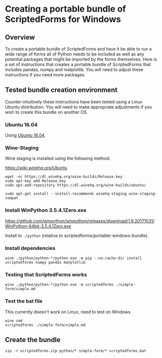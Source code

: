 # Creating a portable bundle of ScriptedForms for Windows

## Overview

To create a portable bundle of ScriptedForms and have it be able to run a wide range
of forms all of Python needs to be included as well as any potential packages
that might be imported by the forms themselves. Here is a set of instructions
that creates a portable bundle of ScriptedForms that includes pandas, numpy and
matplotlib. You will need to adjust these instructions if you need more
packages.

## Tested bundle creation environment

Counter-intuitively these instructions have been tested using a Linux Ubuntu
distribution. You will need to make appropriate adjustments if you wish to
create this bundle on another OS.

### Ubuntu 16.04

Using [Ubuntu 16.04](http://releases.ubuntu.com/16.04.4/ubuntu-16.04.4-desktop-amd64.iso).

### Wine-Staging

Wine staging is installed using the following method:

<https://wiki.winehq.org/Ubuntu>

    wget -nc https://dl.winehq.org/wine-builds/Release.key
    sudo apt-key add Release.key
    sudo apt-add-repository https://dl.winehq.org/wine-builds/ubuntu/

    sudo apt-get install --install-recommends winehq-staging wine-staging-compat

### Install WinPython 3.5.4.1Zero.exe

<https://github.com/winpython/winpython/releases/download/1.9.20171031/WinPython-64bit-3.5.4.1Zero.exe>

Install to `./python` (relative to scriptedforms/portable-windows-bundle).

### Install dependencies

    wine ./python/python-*/python.exe -m pip --no-cache-dir install scriptedforms numpy pandas matplotlib

### Testing that ScriptedForms works

    wine ./python/python-*/python.exe -m scriptedforms ./simple-form/simple.md

### Test the bat file

This currently doesn't work on Linux, need to test on Windows

    wine cmd
    scriptedforms ./simple-form/simple.md

## Create the bundle

    zip -r scriptedforms.zip python/* simple-form/* scriptedforms.bat